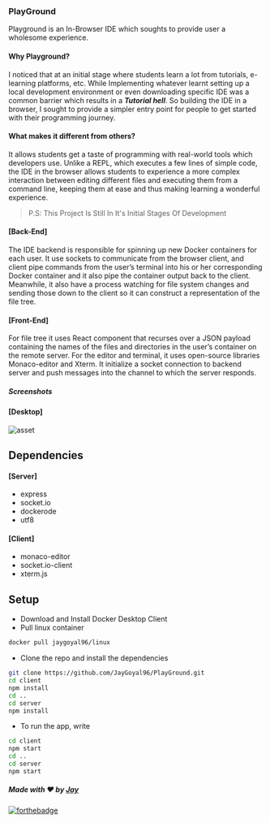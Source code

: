 ### PlayGround
Playground is an In-Browser IDE which soughts to provide user a wholesome experience.

#### Why Playground?
I noticed that at an initial stage where students learn a lot from tutorials, e-learning platforms, etc. While Implementing whatever learnt setting up a local development environment or even downloading specific IDE was a common barrier which results in a ***Tutorial hell***. So building the IDE in a browser, I sought to provide a simpler entry point for people to get started with their programming journey.

#### What makes it different from others?
It allows students get a taste of programming with real-world tools which developers use. Unlike a REPL, which executes a few lines of simple code, the IDE in the browser allows students to experience a more complex interaction between editing different files and executing them from a command line, keeping them at ease and thus making learning a wonderful experience.

>P.S: This Project Is Still In It's Initial Stages Of Development

#### [Back-End]
The IDE backend is responsible for spinning up new Docker containers for each user. It use sockets to communicate from the browser client, and client pipe commands from the user’s terminal into his or her corresponding Docker container and it also pipe the container output back to the client. Meanwhile, it also have a process watching for file system changes and sending those down to the client so it can construct a representation of the file tree.

#### [Front-End]
For file tree it uses React component that recurses over a JSON payload containing the names of the files and directories in the user’s container on the remote server. For the editor and terminal, it uses open-source libraries Monaco-editor and Xterm. It initialize a socket connection to backend server and push messages into the channel to which the server responds.

##### Screenshots
#### [Desktop]
![asset](https://github.com/JayGoyal96/PlayGround/blob/master/asset/1.png)

## Dependencies
#### [Server]
* express
* socket.io
* dockerode
* utf8

#### [Client]
* monaco-editor
* socket.io-client
* xterm.js

## Setup
- Download and Install Docker Desktop Client
- Pull linux container

```bash
docker pull jaygoyal96/linux
```
- Clone the repo and install the dependencies 

```bash
git clone https://github.com/JayGoyal96/PlayGround.git
cd client
npm install
cd ..
cd server
npm install
```
- To run the app, write

```bash
cd client
npm start
cd ..
cd server
npm start
```

##### Made with ♥ by <a href="https://github.com/jaygoyal96">Jay</a>


[![forthebadge](https://forthebadge.com/images/badges/built-with-love.svg)](https://github.com/jaygoyal96)
